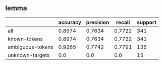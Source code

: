 
## lemma

|                  | accuracy | precision | recall | support |
|------------------|----------|-----------|--------|---------|
| all              | 0.8974   | 0.7634    | 0.7722 | 341     |
| known-tokens     | 0.8974   | 0.7634    | 0.7722 | 341     |
| ambiguous-tokens | 0.9265   | 0.7742    | 0.7791 | 136     |
| unknown-targets  | 0.0      | 0.0       | 0.0    | 15      |

